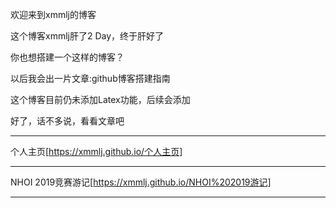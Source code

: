 欢迎来到xmmlj的博客

这个博客xmmlj肝了2 Day，终于肝好了

你也想搭建一个这样的博客？

以后我会出一片文章:github博客搭建指南

这个博客目前仍未添加Latex功能，后续会添加

好了，话不多说，看看文章吧


---

个人主页[https://xmmlj.github.io/个人主页]

---

NHOI 2019竞赛游记[https://xmmlj.github.io/NHOI%202019游记]

---
